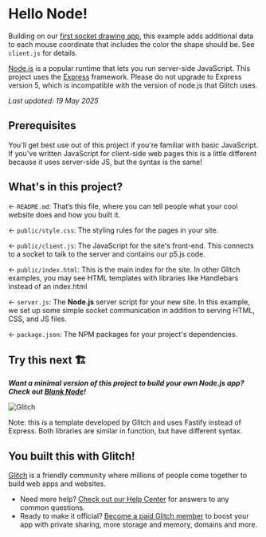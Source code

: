 # Hello Node!

Building on our [first socket drawing app](https://glitch.com/edit/#!/cci-node-socket-draw-02?path=README.md%3A1%3A0), this example adds additional data to each mouse coordinate that includes the color the shape should be. See `client.js` for details.

[Node.js](https://nodejs.org/en/about/) is a popular runtime that lets you run server-side JavaScript.
This project uses the [Express](https://expressjs.com/) framework.
Please do not upgrade to Express version 5, which is incompatible with the version of node.js that Glitch uses.

_Last updated: 19 May 2025_

## Prerequisites

You'll get best use out of this project if you're familiar with basic JavaScript.
If you've written JavaScript for client-side web pages this is a little different because it uses server-side JS, but the syntax is the same!

## What's in this project?

← `README.md`: That’s this file, where you can tell people what your cool website does and how you built it.

← `public/style.css`: The styling rules for the pages in your site.

← `public/client.js`: The JavaScript for the site's front-end. This connects to a socket to talk to the server and contains our p5.js code.

← `public/index.html`: This is the main index for the site. In other Glitch examples, you may see HTML templates with libraries like Handlebars instead of an index.html

← `server.js`: The **Node.js** server script for your new site. In this example, we set up some simple socket communication in addition to serving HTML, CSS, and JS files.

← `package.json`: The NPM packages for your project's dependencies.

## Try this next 🏗️

___Want a minimal version of this project to build your own Node.js app? Check out [Blank Node](https://glitch.com/edit/#!/remix/glitch-blank-node)!___

![Glitch](https://cdn.glitch.com/a9975ea6-8949-4bab-addb-8a95021dc2da%2FLogo_Color.svg?v=1602781328576)

Note: this is a template developed by Glitch and uses Fastify instead of Express.
Both libraries are similar in function, but have different syntax.

## You built this with Glitch!

[Glitch](https://glitch.com) is a friendly community where millions of people come together to build web apps and websites.

- Need more help? [Check out our Help Center](https://help.glitch.com/) for answers to any common questions.
- Ready to make it official? [Become a paid Glitch member](https://glitch.com/pricing) to boost your app with private sharing, more storage and memory, domains and more.
